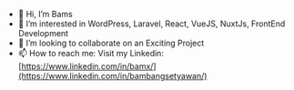 - 👋 Hi, I’m Bams
- 👀 I’m interested in WordPress, Laravel, React, VueJS, NuxtJs, FrontEnd Development
- 💞️ I’m looking to collaborate on an Exciting Project
- 📫 How to reach me: Visit my Linkedin: [https://www.linkedin.com/in/bamx/](https://www.linkedin.com/in/bambangsetyawan/)

<!---
wolfcoder/wolfcoder is a ✨ special ✨ repository because its `README.md` (this file) appears on your GitHub profile.
You can click the Preview link to take a look at your changes.
--->

